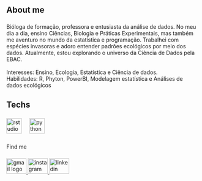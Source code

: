 <h2 align="left">About me</h2>

###

<p align="left">Bióloga de formação, professora e entusiasta da análise de dados. No meu dia a dia, ensino Ciências, Biologia e Práticas Experimentais, mas também me aventuro no mundo da estatística e programação. Trabalhei com espécies invasoras e adoro entender padrões ecológicos por meio dos dados. Atualmente, estou explorando o universo da Ciência de Dados pela EBAC.<br><br>Interesses: Ensino, Ecologia, Estatística e Ciência de dados.<br>Habilidades: R, Phyton, PowerBI, Modelagem estatística e Análises de dados ecológicos</p>

###

<h2 align="left">Techs</h2>

###

<div align="left">
  <img src="https://cdn.jsdelivr.net/gh/devicons/devicon/icons/rstudio/rstudio-original.svg" height="40" alt="rstudio logo"  />
  <img width="12" />
  <img src="https://cdn.jsdelivr.net/gh/devicons/devicon/icons/python/python-original.svg" height="40" alt="python logo"  />
</div>

###

<p align="left">Find me</p>

###

<div align="left">
  <a href="anamartinsper.bio@gmail.com" target="_blank">
    <img src="https://raw.githubusercontent.com/maurodesouza/profile-readme-generator/master/src/assets/icons/social/gmail/default.svg" width="52" height="40" alt="gmail logo"  />
  </a>
  <a href="@anacarolmper" target="_blank">
    <img src="https://raw.githubusercontent.com/maurodesouza/profile-readme-generator/master/src/assets/icons/social/instagram/default.svg" width="52" height="40" alt="instagram logo"  />
  </a>
  <a href="www.linkedin.com/in/ana-carolina-martins-pereira-22a7741bb" target="_blank">
    <img src="https://raw.githubusercontent.com/maurodesouza/profile-readme-generator/master/src/assets/icons/social/linkedin/default.svg" width="52" height="40" alt="linkedin logo"  />
  </a>
</div>

###

